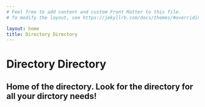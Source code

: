 ```yaml
---
# Feel free to add content and custom Front Matter to this file.
# To modify the layout, see https://jekyllrb.com/docs/themes/#overriding-theme-defaults

layout: home
title: Directory Directory
---
```






# Directory Directory

## Home of the directory. Look for the directory for all your dirctory needs!
